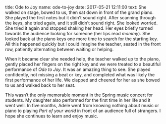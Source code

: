 title: Ode to Joy
name: ode-to-joy
date: 2017-05-21 12:11:00
text:
She walked on stage, bowed to us, then sat down in front of the grand piano. She played the first notes but it didn’t sound right. After scanning through the keys, she tried again, and it still didn’t sound right. She looked worried. She tried it again and stopped shaking her head. Her eyes briefly turned towards the audience looking for someone (her lips read *mommy*). She looked back at the piano keys one more time to search for the starting key. All this happened quickly but I could imagine the teacher, seated in the front row, patiently alternating between waiting or helping.

When it became clear she needed help, the teacher walked up to the piano, gently placed her fingers on the right key and we were treated to a beautiful performance of *Ode to Joy*. It was an amazing thing to see. She played confidently, not missing a beat or key, and completed what was likely the first performance of her life. We clapped and cheered for her as she bowed to us and walked back to her seat.

This wasn’t the only memorable moment in the Spring music concert for students. My daughter also performed for the first time in her life and it went well. In five months, Adele went from knowing nothing about music or piano to playing *Part of your world* in front of an audience full of strangers. I hope she continues to learn and enjoy music.